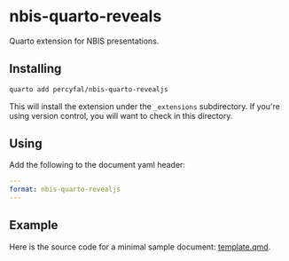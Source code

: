 # nbis-quarto-reveals

Quarto extension for NBIS presentations.

## Installing

```bash
quarto add percyfal/nbis-quarto-revealjs
```

This will install the extension under the `_extensions` subdirectory.
If you're using version control, you will want to check in this
directory.

## Using

Add the following to the document yaml header:

```yaml
---
format: nbis-quarto-revealjs
---
```

## Example

Here is the source code for a minimal sample document:
[template.qmd](template.qmd).
